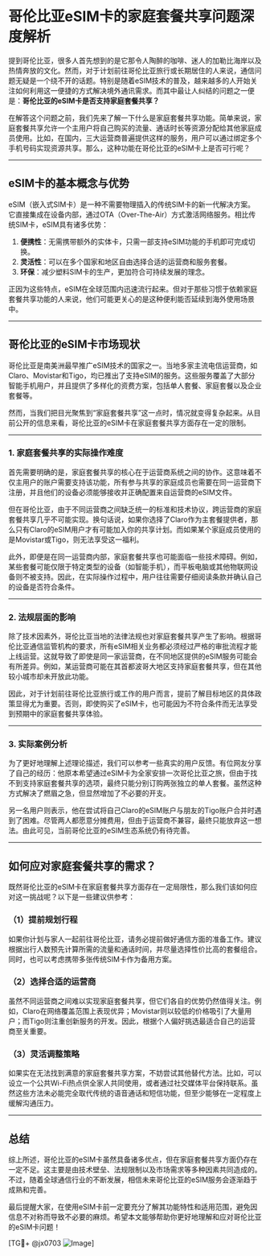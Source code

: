 # 哥伦比亚eSIM卡的家庭套餐共享问题深度解析

提到哥伦比亚，很多人首先想到的是它那令人陶醉的咖啡、迷人的加勒比海岸以及热情奔放的文化。然而，对于计划前往哥伦比亚旅行或长期居住的人来说，通信问题无疑是一个绕不开的话题。特别是随着eSIM技术的普及，越来越多的人开始关注如何利用这一便捷的方式解决境外通讯需求。而其中最让人纠结的问题之一便是：**哥伦比亚的eSIM卡是否支持家庭套餐共享？**

在解答这个问题之前，我们先来了解一下什么是家庭套餐共享功能。简单来说，家庭套餐共享允许一个主用户将自己购买的流量、通话时长等资源分配给其他家庭成员使用。比如，在国内，三大运营商普遍提供这样的服务，用户可以通过绑定多个手机号码实现资源共享。那么，这种功能在哥伦比亚的eSIM卡上是否可行呢？

---

## eSIM卡的基本概念与优势

eSIM（嵌入式SIM卡）是一种不需要物理插入的传统SIM卡的新一代解决方案。它直接集成在设备内部，通过OTA（Over-The-Air）方式激活网络服务。相比传统SIM卡，eSIM具有诸多优势：

1. **便携性**：无需携带额外的实体卡，只需一部支持eSIM功能的手机即可完成切换。
2. **灵活性**：可以在多个国家和地区自由选择合适的运营商和服务套餐。
3. **环保**：减少塑料SIM卡的生产，更加符合可持续发展的理念。

正因为这些特点，eSIM在全球范围内迅速流行起来。但对于那些习惯于依赖家庭套餐共享功能的人来说，他们可能更关心的是这种便利能否延续到海外使用场景中。

---

## 哥伦比亚的eSIM卡市场现状

哥伦比亚是南美洲最早推广eSIM技术的国家之一。当地多家主流电信运营商，如Claro、Movistar和Tigo，均已推出了支持eSIM的服务。这些服务覆盖了大部分智能手机用户，并且提供了多样化的资费方案，包括单人套餐、家庭套餐以及企业套餐等。

然而，当我们把目光聚焦到“家庭套餐共享”这一点时，情况就变得复杂起来。从目前公开的信息来看，哥伦比亚的eSIM卡在家庭套餐共享方面存在一定的限制。

---

### 1. 家庭套餐共享的实际操作难度

首先需要明确的是，家庭套餐共享的核心在于运营商系统之间的协作。这意味着不仅主用户的账户需要支持该功能，所有参与共享的家庭成员也需要在同一运营商下注册，并且他们的设备必须能够接收并正确配置来自运营商的eSIM文件。

但在哥伦比亚，由于不同运营商之间缺乏统一的标准和技术协议，跨运营商的家庭套餐共享几乎不可能实现。换句话说，如果你选择了Claro作为主套餐提供者，那么只有Claro的eSIM用户才有可能加入你的共享计划。而如果某个家庭成员使用的是Movistar或Tigo，则无法享受这一福利。

此外，即便是在同一运营商内部，家庭套餐共享也可能面临一些技术障碍。例如，某些套餐可能仅限于特定类型的设备（如智能手机），而平板电脑或其他物联网设备则不被支持。因此，在实际操作过程中，用户往往需要仔细阅读条款并确认自己的设备是否符合条件。

---

### 2. 法规层面的影响

除了技术因素外，哥伦比亚当地的法律法规也对家庭套餐共享产生了影响。根据哥伦比亚通信监管机构的要求，所有eSIM相关业务都必须经过严格的审批流程才能上线运营。这就导致了即使是同一家运营商，在不同地区提供的eSIM服务可能会有所差异。例如，某运营商可能在其首都波哥大地区支持家庭套餐共享，但在其他较小城市却未开放此功能。

因此，对于计划前往哥伦比亚旅行或工作的用户而言，提前了解目标地区的具体政策显得尤为重要。否则，即使购买了eSIM卡，也可能因为不符合条件而无法享受到预期中的家庭套餐共享体验。

---

### 3. 实际案例分析

为了更好地理解上述理论描述，我们可以参考一些真实的用户反馈。有位网友分享了自己的经历：他原本希望通过eSIM卡为全家安排一次哥伦比亚之旅，但由于找不到支持家庭套餐共享的选项，最终只能分别订购两张独立的单人套餐。虽然这种方式解决了燃眉之急，但显然增加了不必要的开支。

另一名用户则表示，他在尝试将自己Claro的eSIM账户与朋友的Tigo账户合并时遇到了困难。尽管两人都愿意分摊费用，但由于运营商不兼容，最终只能放弃这一想法。由此可见，当前哥伦比亚的eSIM生态系统仍有待完善。

---

## 如何应对家庭套餐共享的需求？

既然哥伦比亚的eSIM卡在家庭套餐共享方面存在一定局限性，那么我们该如何应对这一挑战呢？以下是一些建议供参考：

### （1）提前规划行程

如果你计划与家人一起前往哥伦比亚，请务必提前做好通信方面的准备工作。建议根据出行人数预先计算所需的流量和通话时间，并尽量选择性价比高的套餐组合。同时，也可以考虑携带多张传统SIM卡作为备用方案。

### （2）选择合适的运营商

虽然不同运营商之间难以实现家庭套餐共享，但它们各自的优势仍然值得关注。例如，Claro在网络覆盖范围上表现优异；Movistar则以较低的价格吸引了大量用户；而Tigo则注重创新服务的开发。因此，根据个人偏好挑选最适合自己的运营商至关重要。

### （3）灵活调整策略

如果实在无法找到满意的家庭套餐共享方案，不妨尝试其他替代方法。比如，可以设立一个公共Wi-Fi热点供全家人共同使用，或者通过社交媒体平台保持联系。虽然这些方法未必能完全取代传统的语音通话和短信功能，但至少能够在一定程度上缓解沟通压力。

---

## 总结

综上所述，哥伦比亚的eSIM卡虽然具备诸多优点，但在家庭套餐共享方面仍存在一定不足。这主要是由技术壁垒、法规限制以及市场需求等多种因素共同造成的。不过，随着全球通信行业的不断发展，相信未来哥伦比亚的eSIM服务会逐渐趋于成熟和完善。

最后提醒大家，在使用eSIM卡前一定要充分了解其功能特性和适用范围，避免因信息不对称而导致不必要的麻烦。希望本文能够帮助你更好地理解和应对哥伦比亚的eSIM卡问题！

[TG💪+ @jx0703 ![Image](https://github.com/user-attachments/assets/dbca1d08-cadb-493c-b0ec-ad6f7a83f270)]